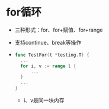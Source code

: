 # for循环

- 三种形式：for、for+赋值、for+range

- 支持continue、break等操作

- ```go
  func TestFor(t *testing.T) {
  	...
  	for i, v := range l {
  		...
  	}
  	...
  }
  ```

  - i、v是同一块内存

